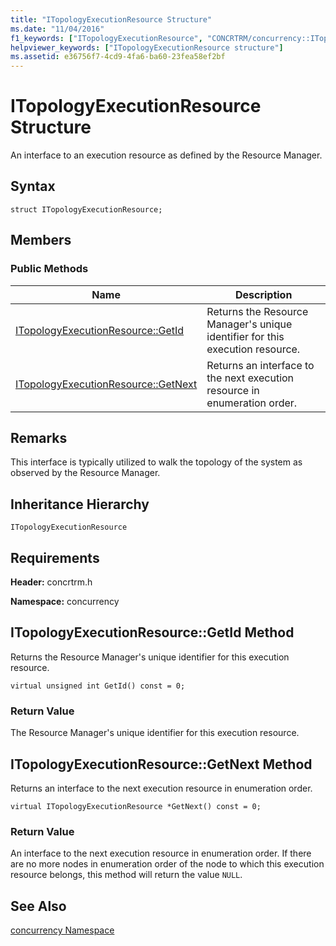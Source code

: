 ```yaml
---
title: "ITopologyExecutionResource Structure"
ms.date: "11/04/2016"
f1_keywords: ["ITopologyExecutionResource", "CONCRTRM/concurrency::ITopologyExecutionResource", "CONCRTRM/concurrency::ITopologyExecutionResource::ITopologyExecutionResource::GetId", "CONCRTRM/concurrency::ITopologyExecutionResource::ITopologyExecutionResource::GetNext"]
helpviewer_keywords: ["ITopologyExecutionResource structure"]
ms.assetid: e36756f7-4cd9-4fa6-ba60-23fea58ef2bf
---
```

# ITopologyExecutionResource Structure

An interface to an execution resource as defined by the Resource Manager.

## Syntax

```
struct ITopologyExecutionResource;
```

## Members

### Public Methods

|Name|Description|
|----------|-----------------|
|[ITopologyExecutionResource::GetId](#getid)|Returns the Resource Manager's unique identifier for this execution resource.|
|[ITopologyExecutionResource::GetNext](#getnext)|Returns an interface to the next execution resource in enumeration order.|

## Remarks

This interface is typically utilized to walk the topology of the system as observed by the Resource Manager.

## Inheritance Hierarchy

`ITopologyExecutionResource`

## Requirements

**Header:** concrtrm.h

**Namespace:** concurrency

##  <a name="getid"></a>  ITopologyExecutionResource::GetId Method

Returns the Resource Manager's unique identifier for this execution resource.

```
virtual unsigned int GetId() const = 0;
```

### Return Value

The Resource Manager's unique identifier for this execution resource.

##  <a name="getnext"></a>  ITopologyExecutionResource::GetNext Method

Returns an interface to the next execution resource in enumeration order.

```
virtual ITopologyExecutionResource *GetNext() const = 0;
```

### Return Value

An interface to the next execution resource in enumeration order. If there are no more nodes in enumeration order of the node to which this execution resource belongs, this method will return the value `NULL`.

## See Also

[concurrency Namespace](concurrency-namespace.md)
